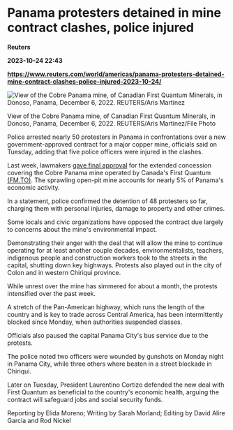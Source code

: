 # Panama protesters detained in mine contract clashes, police injured
**Reuters**

**2023-10-24 22:43**

**https://www.reuters.com/world/americas/panama-protesters-detained-mine-contract-clashes-police-injured-2023-10-24/**

![View of the Cobre Panama mine, of Canadian First Quantum Minerals, in Donoso, Panama, December 6, 2022. REUTERS/Aris Martínez](https://www.reuters.com/resizer/UV8TUskU7KerlZ7M7IDtJN09zFI=/800x0/filters:quality(80)/cloudfront-us-east-2.images.arcpublishing.com/reuters/4VQXAKJDN5J6DKGYGJAOWR3KM4.jpg)

View of the Cobre Panama mine, of Canadian First Quantum Minerals, in Donoso, Panama, December 6, 2022. REUTERS/Aris Martínez/File Photo

Police arrested nearly 50 protesters in Panama in confrontations over a new government-approved contract for a major copper mine, officials said on Tuesday, adding that five police officers were injured in the clashes.

Last week, lawmakers [gave final approval](https://www.reuters.com/markets/commodities/panama-congress-signs-off-contract-with-canadas-first-quantum-2023-10-20/) for the extended concession covering the Cobre Panama mine operated by Canada's First Quantum [(FM.TO)](https://www.reuters.com/markets/companies/FM.TO). The sprawling open-pit mine accounts for nearly 5% of Panama's economic activity.

In a statement, police confirmed the detention of 48 protesters so far, charging them with personal injuries, damage to property and other crimes.

Some locals and civic organizations have opposed the contract due largely to concerns about the mine's environmental impact.

Demonstrating their anger with the deal that will allow the mine to continue operating for at least another couple decades, environmentalists, teachers, indigenous people and construction workers took to the streets in the capital, shutting down key highways. Protests also played out in the city of Colon and in western Chiriqui province.

While unrest over the mine has simmered for about a month, the protests intensified over the past week.

A stretch of the Pan-American highway, which runs the length of the country and is key to trade across Central America, has been intermittently blocked since Monday, when authorities suspended classes.

Officials also paused the capital Panama City's bus service due to the protests.

The police noted two officers were wounded by gunshots on Monday night in Panama City, while three others where beaten in a street blockade in Chiriqui.

Later on Tuesday, President Laurentino Cortizo defended the new deal with First Quantum as beneficial to the country's economic health, arguing the contract will safeguard jobs and social security funds.

Reporting by Elida Moreno; Writing by Sarah Morland; Editing by David Alire Garcia and Rod Nickel
